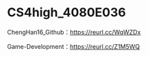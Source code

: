 # CS4high_4080E036

ChengHan16_Github：https://reurl.cc/WqWZDx

Game-Development：https://reurl.cc/Z1M5WQ
